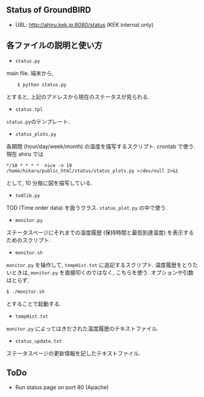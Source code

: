 Status of GroundBIRD
--------------------

- URL: http://ahiru.kek.jp:8080/status (KEK internal only)

各ファイルの説明と使い方
-----------------------

- `status.py`

main file. 端末から,

        $ python status.py
        
とすると, 上記のアドレスから現在のステータスが見られる.

- `status.tpl`

`status.py`のテンプレート.

- `status_plots.py`

各期間 (hour/day/week/month) の温度を描写するスクリプト. crontab で使う. 現在 ahiru では

	*/10 * * * *  nice -n 19 /home/hikaru/public_html/status/status_plots.py >/dev/null 2>&1

として, 10 分毎に図を描写している.

- `todlib.py`

TOD (Time order data) を扱うクラス. `status_plot.py` の中で使う.

- `monitor.py`

ステータスページにそれまでの温度履歴 (保持時間と最低到達温度) を表示するためのスクリプト.

- `monitor.sh`

`monitor.py` を操作して, `tempHist.txt` に追記するスクリプト. 温度履歴をとりたいときは, `monitor.py` を直接叩くのではなく, こちらを使う. オプションや引数はとらず,

	$ ./monitor.sh

とすることで起動する.

- `tempHist.txt`

`monitor.py` によってはきだされた温度履歴のテキストファイル.

- `status_update.txt`

ステータスページの更新情報を記したテキストファイル.


ToDo
----

- Run status page on port 80 (Apache)
